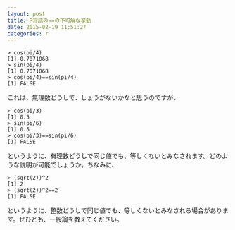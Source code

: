 ```yaml
---
layout: post
title: R言語の==の不可解な挙動
date: 2015-02-19 11:51:27
categories: r
---
```

<!-- {% raw %} -->
<pre><code>&gt; cos(pi/4)
[1] 0.7071068
&gt; sin(pi/4)
[1] 0.7071068
&gt; cos(pi/4)==sin(pi/4)
[1] FALSE
</code></pre>

<p>これは、無理数どうしで、しょうがないかなと思うのですが、</p>

<pre><code>&gt; cos(pi/3)
[1] 0.5
&gt; sin(pi/6)
[1] 0.5
&gt; cos(pi/3)==sin(pi/6)
[1] FALSE
</code></pre>

<p>というように、有理数どうしで同じ値でも、等しくないとみなされます。どのような説明が可能でしょうか。ちなみに、</p>

<pre><code>&gt; (sqrt(2))^2
[1] 2
&gt; (sqrt(2))^2==2
[1] FALSE
</code></pre>

<p>というように、整数どうしで同じ値でも、等しくないとみなされる場合があります。ぜひとも、一般論を教えてください。</p>
<!-- {% endraw %} -->
